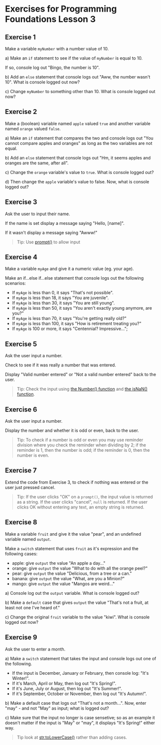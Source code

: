 # Exercises for Programming Foundations Lesson 3

## Exercise 1
Make a variable `myNumber` with a number value of 10.

a) Make an `if` statement to see if the value of `myNumber` is equal to 10. 

If so, console log out "Bingo, the number is 10".

b) Add an `else` statement that console logs out "Aww, the number wasn't 10". What is console logged out now?

c) Change `myNumber` to something other than 10. What is console logged out now?

## Exercise 2

Make a (boolean) variable named `apple` valued `true` and another variable named `orange` valued `false`.

a) Make an `if` statement that compares the two and console logs out "You cannot compare apples and oranges" as long as the two variables are not equal.

b) Add an `else` statement that console logs out "Hm, it seems apples and oranges are the same, after all". 

c) Change the `orange` variable's value to `true`. What is console logged out?

d) Then change the `apple` variable's value to false. Now, what is console logged out?

## Exercise 3
Ask the user to input their name.

If the name is set display a message saying "Hello, [name]".

If it wasn't display a message saying "Awww!"

> Tip: Use [prompt()](https://www.w3schools.com/jsref/met_win_prompt.asp) to allow input

## Exercise 4
Make a variable `myAge` and give it a numeric value (eg. your age).

Make an if...else if...else statement that console logs out the following scenarios: 

* If `myAge` is less than 0, it says "That's not possible".
* If `myAge` is less than 18, it says "You are juvenile".
* If `myAge` is less than 30, it says "You are still young".
* If `myAge` is less than 50, it says "You aren't exactly young anymore, are you?"
* If `myAge` is less than 70, it says "You're getting really old?"
* If `myAge` is less than 100, it says "How is retirement treating you?"
* If `myAge` is 100 or more, it says "Centennial? Impressive...";

## Exercise 5
Ask the user input a number.

Check to see if it was really a number that was entered.

Display "Valid number entered" or "Not a valid number entered" back to the user.

> Tip: Check the input using [the Number() function](https://www.w3schools.com/jsref/jsref_number.asp) and [the isNaN() function](https://www.w3schools.com/jsref/jsref_isnan.asp).

## Exercise 6
Ask the user input a number.

Display the number and whether it is odd or even, back to the user.

> Tip: To check if a number is odd or even you may use reminder division where you check the reminder when dividing by 2; if the reminder is 1, then the number is odd; if the reminder is 0, then the number is even.

## Exercise 7
Extend the code from Exercise 3, to check if nothing was entered or the user just pressed cancel. 

> Tip: If the user clicks "OK" on a `prompt()`, the input value is returned as a string. If the user clicks "cancel", `null` is returned. If the user clicks OK without entering any text, an empty string is returned. 

## Exercise 8
Make a variable `fruit` and give it the value "pear", and an undefined variable named `output`.

Make a `switch` statement that uses `fruit` as it's expression and the following cases: 

* apple: give `output` the value "An apple a day..."
* orange: give `output` the value "What to do with all the orange peel?"
* pear: give `output` the value "Delicious, from a tree or a can."
* banana: give `output` the value "What, are you a Minion?"
* mango: give `output` the value "Mangos are weird..."

a) Console log out the `output` variable. What is console logged out?

b) Make a `default` case that gives `output` the value "That's not a fruit, at least not one I've heard of." 

c) Change the original `fruit` variable to the value "kiwi". What is console logged out now?

## Exercise 9
Ask the user to enter a month.

a) Make a `switch` statement that takes the input and console logs out one of the following.

* If the input is December, January or February, then console log: "It's Winter!".
* If it's March, April or May, then log out "It's Spring!".
* If it's June, July or August, then log out "It's Summer!".
* If it's September, October or November, then log out "It's Autumn!".

b) Make a default case that logs out "That's not a month...". Now, enter "may" - and not "May" as input; what is logged out?

c) Make sure that the input no longer is case sensetive; so as an example it doesn't matter if the input is "May" or "may", it displays "It's Spring!" either way.

> Tip look at [str.toLowerCase()](https://www.w3schools.com/jsref/jsref_tolowercase.asp) rather than adding cases.